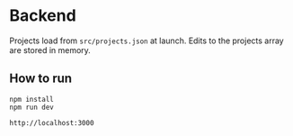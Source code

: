# Backend

Projects load from `src/projects.json` at launch. Edits to the projects array are stored in memory.

## How to run

```
npm install
npm run dev
```
```
http://localhost:3000
```
